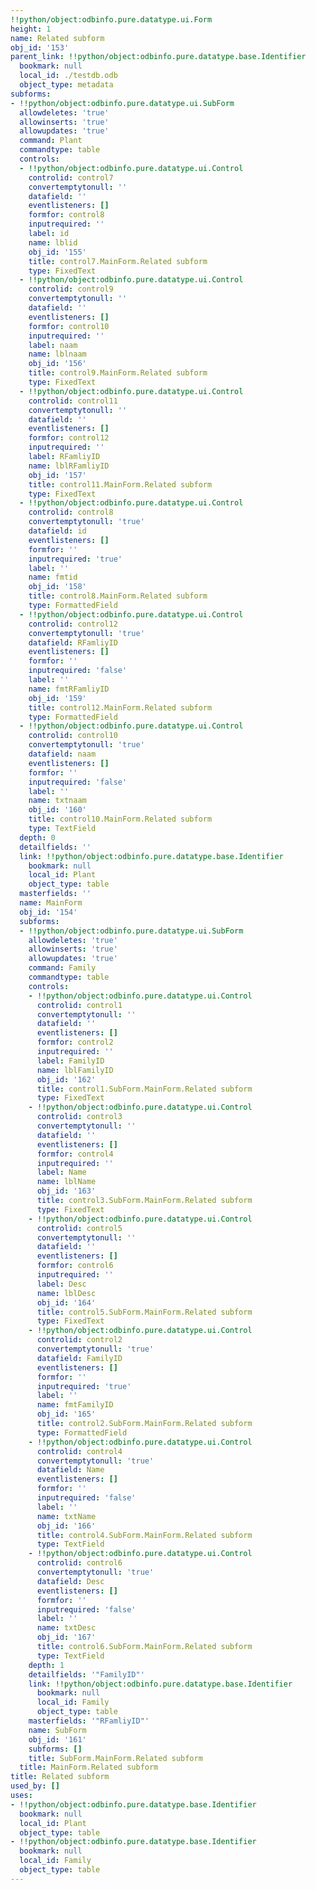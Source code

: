```yaml
---
!!python/object:odbinfo.pure.datatype.ui.Form
height: 1
name: Related subform
obj_id: '153'
parent_link: !!python/object:odbinfo.pure.datatype.base.Identifier
  bookmark: null
  local_id: ./testdb.odb
  object_type: metadata
subforms:
- !!python/object:odbinfo.pure.datatype.ui.SubForm
  allowdeletes: 'true'
  allowinserts: 'true'
  allowupdates: 'true'
  command: Plant
  commandtype: table
  controls:
  - !!python/object:odbinfo.pure.datatype.ui.Control
    controlid: control7
    convertemptytonull: ''
    datafield: ''
    eventlisteners: []
    formfor: control8
    inputrequired: ''
    label: id
    name: lblid
    obj_id: '155'
    title: control7.MainForm.Related subform
    type: FixedText
  - !!python/object:odbinfo.pure.datatype.ui.Control
    controlid: control9
    convertemptytonull: ''
    datafield: ''
    eventlisteners: []
    formfor: control10
    inputrequired: ''
    label: naam
    name: lblnaam
    obj_id: '156'
    title: control9.MainForm.Related subform
    type: FixedText
  - !!python/object:odbinfo.pure.datatype.ui.Control
    controlid: control11
    convertemptytonull: ''
    datafield: ''
    eventlisteners: []
    formfor: control12
    inputrequired: ''
    label: RFamliyID
    name: lblRFamliyID
    obj_id: '157'
    title: control11.MainForm.Related subform
    type: FixedText
  - !!python/object:odbinfo.pure.datatype.ui.Control
    controlid: control8
    convertemptytonull: 'true'
    datafield: id
    eventlisteners: []
    formfor: ''
    inputrequired: 'true'
    label: ''
    name: fmtid
    obj_id: '158'
    title: control8.MainForm.Related subform
    type: FormattedField
  - !!python/object:odbinfo.pure.datatype.ui.Control
    controlid: control12
    convertemptytonull: 'true'
    datafield: RFamliyID
    eventlisteners: []
    formfor: ''
    inputrequired: 'false'
    label: ''
    name: fmtRFamliyID
    obj_id: '159'
    title: control12.MainForm.Related subform
    type: FormattedField
  - !!python/object:odbinfo.pure.datatype.ui.Control
    controlid: control10
    convertemptytonull: 'true'
    datafield: naam
    eventlisteners: []
    formfor: ''
    inputrequired: 'false'
    label: ''
    name: txtnaam
    obj_id: '160'
    title: control10.MainForm.Related subform
    type: TextField
  depth: 0
  detailfields: ''
  link: !!python/object:odbinfo.pure.datatype.base.Identifier
    bookmark: null
    local_id: Plant
    object_type: table
  masterfields: ''
  name: MainForm
  obj_id: '154'
  subforms:
  - !!python/object:odbinfo.pure.datatype.ui.SubForm
    allowdeletes: 'true'
    allowinserts: 'true'
    allowupdates: 'true'
    command: Family
    commandtype: table
    controls:
    - !!python/object:odbinfo.pure.datatype.ui.Control
      controlid: control1
      convertemptytonull: ''
      datafield: ''
      eventlisteners: []
      formfor: control2
      inputrequired: ''
      label: FamilyID
      name: lblFamilyID
      obj_id: '162'
      title: control1.SubForm.MainForm.Related subform
      type: FixedText
    - !!python/object:odbinfo.pure.datatype.ui.Control
      controlid: control3
      convertemptytonull: ''
      datafield: ''
      eventlisteners: []
      formfor: control4
      inputrequired: ''
      label: Name
      name: lblName
      obj_id: '163'
      title: control3.SubForm.MainForm.Related subform
      type: FixedText
    - !!python/object:odbinfo.pure.datatype.ui.Control
      controlid: control5
      convertemptytonull: ''
      datafield: ''
      eventlisteners: []
      formfor: control6
      inputrequired: ''
      label: Desc
      name: lblDesc
      obj_id: '164'
      title: control5.SubForm.MainForm.Related subform
      type: FixedText
    - !!python/object:odbinfo.pure.datatype.ui.Control
      controlid: control2
      convertemptytonull: 'true'
      datafield: FamilyID
      eventlisteners: []
      formfor: ''
      inputrequired: 'true'
      label: ''
      name: fmtFamilyID
      obj_id: '165'
      title: control2.SubForm.MainForm.Related subform
      type: FormattedField
    - !!python/object:odbinfo.pure.datatype.ui.Control
      controlid: control4
      convertemptytonull: 'true'
      datafield: Name
      eventlisteners: []
      formfor: ''
      inputrequired: 'false'
      label: ''
      name: txtName
      obj_id: '166'
      title: control4.SubForm.MainForm.Related subform
      type: TextField
    - !!python/object:odbinfo.pure.datatype.ui.Control
      controlid: control6
      convertemptytonull: 'true'
      datafield: Desc
      eventlisteners: []
      formfor: ''
      inputrequired: 'false'
      label: ''
      name: txtDesc
      obj_id: '167'
      title: control6.SubForm.MainForm.Related subform
      type: TextField
    depth: 1
    detailfields: '"FamilyID"'
    link: !!python/object:odbinfo.pure.datatype.base.Identifier
      bookmark: null
      local_id: Family
      object_type: table
    masterfields: '"RFamliyID"'
    name: SubForm
    obj_id: '161'
    subforms: []
    title: SubForm.MainForm.Related subform
  title: MainForm.Related subform
title: Related subform
used_by: []
uses:
- !!python/object:odbinfo.pure.datatype.base.Identifier
  bookmark: null
  local_id: Plant
  object_type: table
- !!python/object:odbinfo.pure.datatype.base.Identifier
  bookmark: null
  local_id: Family
  object_type: table
---
```

